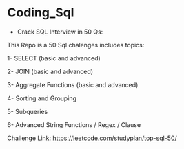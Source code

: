 # Coding_Sql

  - Crack SQL Interview in 50 Qs:
  
 This Repo is a 50 Sql chalenges includes topics:

 
 1- SELECT (basic and advanced)

 
 2- JOIN (basic and advanced)

 
 3- Aggregate Functions (basic and advanced)

 
 4- Sorting and Grouping

 
 5- Subqueries

 
 6- Advanced String Functions / Regex / Clause
 

 Challenge Link: https://leetcode.com/studyplan/top-sql-50/

